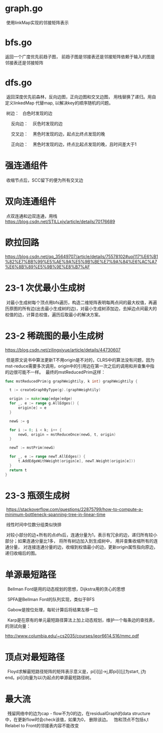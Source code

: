 # graph.go
  
  使用linkMap实现的邻接矩阵表示
 
# bfs.go
  
  返回一个广度优先前趋子图， 前趋子图是邻接表还是邻接矩阵依赖于输入的图是邻接表还是邻接矩阵
  
# dfs.go
  返回深度优先前森林，反向边图，正向边图和交叉边图， 用栈替换了递归。用自定义linkedMap 代替map, 以解决key的顺序随机的问题。
  
  
  树边：
    白色时发现的边
    
    
  反向边：
    灰色时发现的边
    
    
  交叉边：
    黑色时发现的边，起点比终点发现的晚
    
    
  正向边：
    黑色时发现的边，终点比起点发现的晚，且时间差大于1
    

# 强连通组件

  收缩节点后，SCC留下的便为所有交叉边
  
# 双向连通组件
  点双连通和边双连通，用栈
  https://blog.csdn.net/STILLxjy/article/details/70176689

# 欧拉回路
  https://blog.csdn.net/qq_35649707/article/details/75578102#uoj117%E6%B1%82%E7%BB%99%E5%AE%9A%E5%9B%BE%E7%9A%84%E6%AC%A7%E6%8B%89%E5%9B%9E%E8%B7%AF


# 23-1 次优最小生成树
  对最小生成树每个顶点用bfs遍历，构造二维矩阵表明每两点间的最大权值，再遍历原图的所有边(出去最小生成树的边)，对最小生成树添加边，去掉边点间最大的权值的边，计算总权值，遍历后取最小的解决方案。

# 23-2 稀疏图的最小生成树
  https://blog.csdn.net/zilingxiyue/article/details/44730607
  
  但是原文说书中算法更新T不用origin是不对的，CLRS中的算法没有问题，因为mst-reduce需要多次调用，origin中的引用边在第一次之后的调用和并查集中指的边很可能不一样。
  最终的mstReducedPrim这样：
  ```go
  func mstReducedPrim(g graphWeightily, k int) graphWeightily {

	t := createGraphByType(g).(graphWeightily)

	origin := make(map[edge]edge)
	for _, e := range g.AllEdges() {
		origin[e] = e
	}

	newG := g

	for i := 0; i < k; i++ {
		newG, origin = mstReduceOnce(newG, t, origin)
	}

	newT := mstPrim(newG)

	for _, e := range newT.AllEdges() {
		t.AddEdgeWithWeight(origin[e], newT.Weight(origin[e]))
	}
	return t
}
  ```

# 23-3 瓶颈生成树
  https://stackoverflow.com/questions/22875799/how-to-compute-a-minimum-bottleneck-spanning-tree-in-linear-time
  
  线性时间中位数分组类似快排
  
  对较小部分的边+所有的点dfs后，连通分量为1，表示有冗余的边，递归所有较小部分；如果连通分量比1多， 将所有树边加入到生成树中， 用并查集收缩所有的连通分量， 对连接连通分量的边，收缩到权值最小的边，更新origin属性指向原边， 递归收缩后的图。
 
 # 单源最短路径
   Bellman Ford是用的动态规划的思想，Dijkstra用的贪心的思想
   
   SPFA是Bellman Ford的队列实现，类似于BFS
   
   Gabow是按位处理，每轮计算后将结果左移一位
   
   Karp是在原有的单元最短路径算法上加上动态规划，维护一个每条边的查找表，的测试向量：
   
   http://www.columbia.edu/~cs2035/courses/ieor6614.S16/mmc.pdf
   
 # 顶点对最短路径
   Floyd求解最短路径矩阵的矩阵表示意义是，pi[i][j]->j,即pi[i][j]为start, j为end。pi[i]向量为以i为起点的单源最短路径树。
   
 # 最大流
   残留网络中的边为cap - flow不为0的边，在residualGraph的data structure中，在更新flow时会check该值，如果为0， 删除该边。
   饱和顶点不包括s,t
   Relabel to Front的邻接表内容不能改变

